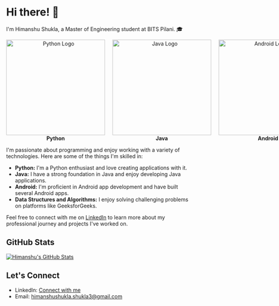 # Hi there! 👋

I'm Himanshu Shukla, a Master of Engineering student at BITS Pilani. 🎓

<div style="display: grid; grid-template-columns: repeat(4, 1fr); grid-gap: 20px;">
  <div style="text-align: center;">
    <img src="https://upload.wikimedia.org/wikipedia/commons/c/c3/Python-logo-notext.svg" alt="Python Logo" width="265" height="256">
    <br>
    <strong>Python</strong>
  </div>
  <div style="text-align: center;">
    <img src="https://upload.wikimedia.org/wikipedia/de/3/30/Java_programming_language_logo.svg" alt="Java Logo" width="265" height="256">
    <br>
    <strong>Java</strong>
  </div>
  <div style="text-align: center;">
    <img src="https://upload.wikimedia.org/wikipedia/commons/d/d7/Android_robot.svg" alt="Android Logo" width="265" height="256">
    <br>
    <strong>Android</strong>
  </div>
  <div style="text-align: center;">
    <!-- Add another logo here with the same structure -->
    <img src="YOUR_IMAGE_URL" alt="Another Logo" width="265" height="256">
    <br>
    <strong>Another Skill</strong>
  </div>
</div>

I'm passionate about programming and enjoy working with a variety of technologies. Here are some of the things I'm skilled in:

- **Python:** I'm a Python enthusiast and love creating applications with it.
- **Java:** I have a strong foundation in Java and enjoy developing Java applications.
- **Android:** I'm proficient in Android app development and have built several Android apps.
- **Data Structures and Algorithms:** I enjoy solving challenging problems on platforms like GeeksforGeeks.

Feel free to connect with me on [LinkedIn](https://www.linkedin.com/in/himanshu-shukla-94505615a/) to learn more about my professional journey and projects I've worked on.

## GitHub Stats

[![Himanshu's GitHub Stats](https://github-readme-stats.vercel.app/api?username=yourgithubusername&show_icons=true&theme=dark)](https://github.com/anuraghazra/github-readme-stats)

## Let's Connect

- LinkedIn: [Connect with me](https://www.linkedin.com/in/himanshu-shukla-94505615a/)
- Email: himanshushukla.shukla3@gmail.com
